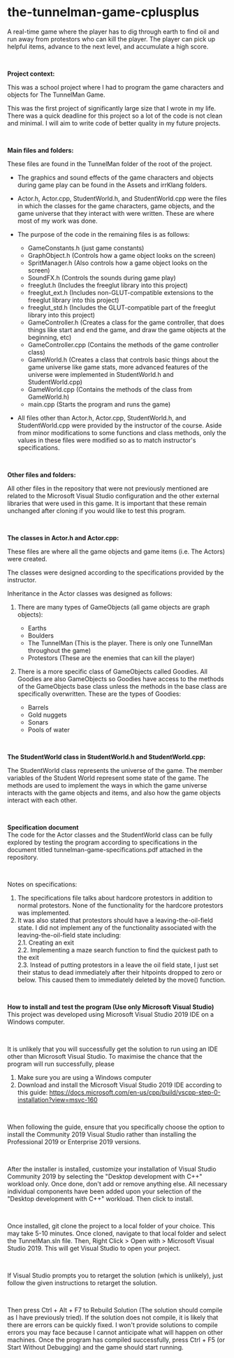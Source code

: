 # the-tunnelman-game-cplusplus
A real-time game where the player has to dig through earth to find oil and run away from protestors who can kill the player. The player can pick up helpful items, advance to the next level, and accumulate a high score.

<br/>

**Project context:** <br/>

This was a school project where I had to program the game characters and objects for The TunnelMan Game. 

This was the first project of significantly large size that I wrote in my life. There was a quick deadline for this project so a lot of the code is not clean and minimal. I will aim to write code of better quality in my future projects.

<br/>

**Main files and folders:** <br/>

These files are found in the TunnelMan folder of the root of the project.

  - The graphics and sound effects of the game characters and objects during game play can be found in the Assets and irrKlang folders.

  - Actor.h, Actor.cpp, StudentWorld.h, and StudentWorld.cpp were the files in which the classes for the game characters, game objects, and the game universe that they interact with were written. These are where most of my work was done.

  - The purpose of the code in the remaining files is as follows: <br/>
    - GameConstants.h (just game constants)
    - GraphObject.h (Controls how a game object looks on the screen)
    - SpritManager.h (Also controls how a game object looks on the screen)
    - SoundFX.h (Controls the sounds during game play)
    - freeglut.h (Includes the freeglut library into this project)
    - freeglut_ext.h (Includes non-GLUT-compatible extensions to the freeglut library into this project)
    - freeglut_std.h (Includes the GLUT-compatible part of the freeglut library into this project)
    - GameController.h (Creates a class for the game controller, that does things like start and end the game, and draw the game objects at the beginning, etc)
    - GameController.cpp (Contains the methods of the game controller class)
    - GameWorld.h (Creates a class that controls basic things about the game universe like game stats, more advanced features of the universe were implemented in StudentWorld.h and StudentWorld.cpp)
    - GameWorld.cpp (Contains the methods of the class from GameWorld.h)
    - main.cpp (Starts the program and runs the game)

  - All files other than Actor.h, Actor.cpp, StudentWorld.h, and StudentWorld.cpp were provided by the instructor of the course. Aside from minor modifications to some functions and class methods, only the values in these files were modified so as to match instructor's specifications.

<br/>

**Other files and folders:** <br/>

All other files in the repository that were not previously mentioned are related to the Microsoft Visual Studio configuration and the other external libraries that were used in this game. It is important that these remain unchanged after cloning if you would like to test this program.

<br/>


**The classes in Actor.h and Actor.cpp:** <br/>

These files are where all the game objects and game items (i.e. The Actors) were created.

The classes were designed according to the specifications provided by the instructor.

Inheritance in the Actor classes was designed as follows:
1. There are many types of GameObjects (all game objects are graph objects):
    - Earths
    - Boulders
    - The TunnelMan (This is the player. There is only one TunnelMan throughout the game)
    - Protestors (These are the enemies that can kill the player)

2. There is a more specific class of GameObjects called Goodies. All Goodies are also GameObjects so Goodies have access to the methods of the GameObjects base class unless the methods in the base class are specifically overwritten. These are the types of Goodies:
    - Barrels
    - Gold nuggets
    - Sonars
    - Pools of water

<br/>

**The StudentWorld class in StudentWorld.h and StudentWorld.cpp:** <br/>

The StudentWorld class represents the universe of the game. The member variables of the Student World represent some state of the game. The methods are used to implement the ways in which the game universe interacts with the game objects and items, and also how the game objects interact with each other.

<br/>

**Specification document** <br/>
The code for the Actor classes and the StudentWorld class can be fully explored by testing the program according to specifications in the document titled tunnelman-game-specifications.pdf attached in the repository.

<br/>

Notes on specifications:

1. The specifications file talks about hardcore protestors in addition to normal protestors. None of the functionality for the hardcore protestors was implemented.
2. It was also stated that protestors should have a leaving-the-oil-field state. I did not implement any of the functionality associated with the leaving-the-oil-field state including: <br/>
2.1. Creating an exit <br/>
2.2. Implementing a maze search function to find the quickest path to the exit<br/>
2.3. Instead of putting protestors in a leave the oil field state, I just set their status to dead immediately after their hitpoints dropped to zero or below. This caused them to immediately deleted by the move() function. <br/>


<br/>

**How to install and test the program (Use only Microsoft Visual Studio)** <br/>
This project was developed using Microsoft Visual Studio 2019 IDE on a Windows computer. 

<br/>

It is unlikely that you will successfully get the solution to run using an IDE other than Microsoft Visual Studio. To maximise the chance that the program will run successfully, please
1) Make sure you are using a Windows computer
2) Download and install the Microsoft Visual Studio 2019 IDE according to this guide: https://docs.microsoft.com/en-us/cpp/build/vscpp-step-0-installation?view=msvc-160

<br/>

When following the guide, ensure that you specifically choose the option to install the Community 2019 Visual Studio rather than installing the Professional 2019 or Enterprise 2019 versions. 

<br/>

After the installer is installed, customize your installation of Visual Studio Community 2019 by selecting the "Desktop development with C++" workload only. Once done, don't add or remove anything else. All necessary individual components have been added upon your selection of the "Desktop development with C++" workload. Then click to install.

<br/>

Once installed, git clone the project to a local folder of your choice. This may take 5-10 minutes. Once cloned, navigate to that local folder and select the TunnelMan.sln file. Then, Right Click > Open with > Microsoft Visual Studio 2019. This will get Visual Studio to open your project.

<br/>

If Visual Studio prompts you to retarget the solution (which is unlikely), just follow the given instructions to retarget the solution. 

<br/>

Then press Ctrl + Alt + F7 to Rebuild Solution (The solution should compile as I have previously tried). If the solution does not compile, it is likely that there are errors can be quickly fixed. I won't provide solutions to compile errors you may face because I cannot anticipate what will happen on other machines. Once the program has compiled successfully, press Ctrl + F5 (or Start Without Debugging) and the game should start running.

